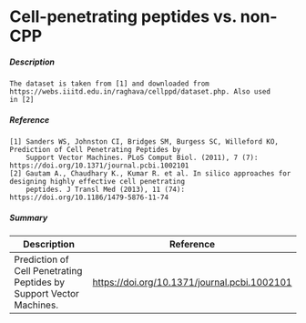 # Cell-penetrating peptides vs. non-CPP 

##### Description 

    The dataset is taken from [1] and downloaded from https://webs.iiitd.edu.in/raghava/cellppd/dataset.php. Also used 
    in [2]
    
##### Reference

    [1] Sanders WS, Johnston CI, Bridges SM, Burgess SC, Willeford KO, Prediction of Cell Penetrating Peptides by 
        Support Vector Machines. PLoS Comput Biol. (2011), 7 (7): https://doi.org/10.1371/journal.pcbi.1002101
    [2] Gautam A., Chaudhary K., Kumar R. et al. In silico approaches for designing highly effective cell penetrating 
        peptides. J Transl Med (2013), 11 (74): https://doi.org/10.1186/1479-5876-11-74
        
##### Summary
 
| Description                                                               | Reference                         |
|---------------------------------------------------------------------------|-----------------------------------|
| Prediction of Cell Penetrating Peptides by Support Vector Machines. | https://doi.org/10.1371/journal.pcbi.1002101 |
             


    